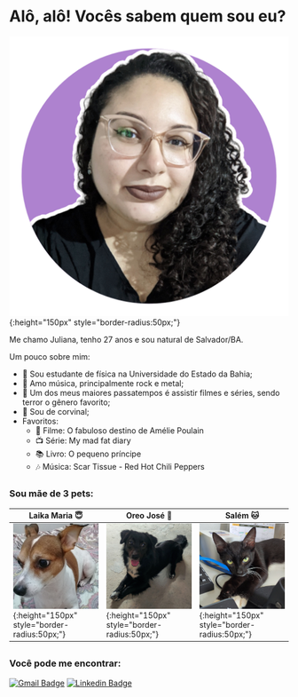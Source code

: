 # Alô, alô! Vocês sabem quem sou eu? 

![Jubs-pic](./img/juliana.png){:height="150px" style="border-radius:50px;"}

Me chamo Juliana, tenho 27 anos e sou natural de Salvador/BA.

Um pouco sobre mim:

- :telescope: Sou estudante de física na Universidade do Estado da Bahia;
- :guitar: Amo música, principalmente rock e metal;
- :jack_o_lantern: Um dos meus maiores passatempos é assistir filmes e séries, sendo terror o gênero favorito;
- :blue_heart: Sou de corvinal;
- Favoritos:
    - :movie_camera: Filme: O fabuloso destino de Amélie Poulain
    - :tv: Série: My mad fat diary
    - :books: Livro: O pequeno príncipe
    - :notes: Música: Scar Tissue - Red Hot Chili Peppers

##

### Sou mãe de 3 pets:

| Laika Maria :innocent:                                      | Oreo José :dog:                                       | Salém :cat:                                      |
|-----------------------------------------------|-----------------------------------------------|-----------------------------------------------|
| ![Laika](./img/Laika.png){:height="150px" style="border-radius:50px;"}| ![Oreo](./img/Oreo.png){:height="150px" style="border-radius:50px;"}| ![Salém](./img/Salém.png){:height="150px" style="border-radius:50px;"}|


##

### Você pode me encontrar:

[![Gmail Badge](https://img.shields.io/badge/-eujulianasilvasoares@gmail.com-D14836?style=for-the-badge&logo=gmail&logoColor=white)](mailto:eujulianasilvasoares@gmail.com "Connect via Email")
[![Linkedin Badge](https://img.shields.io/badge/LinkedIn-0077B5?style=for-the-badge&logo=linkedin&logoColor=white)](https://www.linkedin.com/in/julianasilvasoares/)
